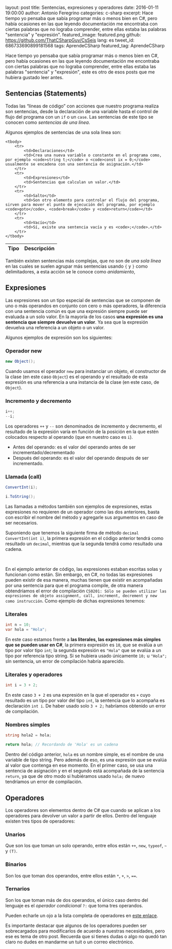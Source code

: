 layout: post
title: Sentencias, expresiones y operadores
date: 2016-01-11 19:00:00
author: Antonio Feregrino
categories: c-sharp
excerpt: Hace tiempo yo pensaba que sabía programar más o menos bien en C#, pero había ocasiones en las que leyendo documentación me encontraba con ciertas palabras que no lograba comprender, entre ellas estaba las palabras "sentencia" y "expresión".
featured_image: featured.png
github: https://github.com/ThatCSharpGuy/CsSeis
lang: es
tweet_id: 686733690899181568
tags: AprendeCSharp
featured_tag: AprendeCSharp

Hace tiempo yo pensaba que sabía programar más o menos bien en C#, pero había ocasiones en las que leyendo documentación me encontraba con ciertas palabras que no lograba comprender, entre ellas estaba las palabras "sentencia" y "expresión", este es otro de esos posts que me hubiera gustado leer antes.

## Sentencias (Statements) 

Todas las “líneas de código” con acciones que nuestro programa realiza son sentencias, desde la declaración de una variable hasta el control de flujo del programa con un `if` o un `case`. Las sentencias de este tipo se conocen como *sentencias de una línea*.  
  
Algunos ejemplos de sentencias de una sola línea son:  

<table class="pure-table pure-table-bordered">
    <thead>
	        <tr>
            <th>Tipo</th>
            <th>Descripción</th>
        </tr>
    </thead>

    <tbody>
        <tr>
            <td>Declaraciones</td>
            <td>Crea una nueva variable o constante en el programa como, por ejemplo <code>string t;</code> o <code>const ix = 0;</code> usualmente se encadena con una sentencia de asignación.</td>
        </tr>
        <tr>
            <td>Expresiones</td>
            <td>Sentencias que calculan un valor.</td>
        </tr>
        <tr>
            <td>Salto</td>
            <td>Son otro elemento para controlar el flujo del programa, sirven para mover el punto de ejecución del programa, por ejemplo <code>goto</code>, <code>break</code> y <code>return</code></td>
        </tr>
        <tr>
            <td>Vacío</td>
            <td>Sí, existe una sentencia vacía y es <code>;</code>.</td>
        </tr>
    </tbody>
</table>
  
También existen sentencias más complejas, que no son de *una sola línea* en las cuales se suelen agrupar más sentencias usando `{` y `}` como delimitadores, a esta acción se le conoce como *anidamiento*, 

## Expresiones  
Las expresiones son un tipo especial de sentencias que se componen de uno o más operandos en conjunto con cero o más operadores, la diferencia con una sentencia común es que una expresión siempre puede ser evaluada a un solo valor. En la mayoría de los casos **una expresión es una sentencia que siempre devuelve un valor**. Ya sea que la expresión devuelva una referencia a un objeto o un valor.  
  
Algunos ejemplos de expresión son los siguientes:  

### Operador new  
```csharp  
new Object(); 
```  
Cuando usamos el operador `new` para instanciar un objeto, el constructor de la clase (en este caso `Object`) es el operando y el resultado de esta expresión es una referencia a una instancia de la clase (en este caso, de `Object`).

### Incremento y decremento
```csharp  
i++;
--i;
```  
Los operadores `++` y `--` son denominados de incremento y decremento, el resultado de la expresión varía en función de la posición en la que estén colocados respecto al operando (que en nuestro caso es `i`).  

 - Antes del operando: es el valor del operando antes de ser incrementado/decrementado
 - Después del operando: es el valor del operando después de ser incrementado.

### Llamada (call)
```csharp  
ConvertInt(i);

i.ToString();
```  
Las llamadas a métodos también son ejemplos de expresiones, estas expresiones no requieren de un operador como las dos anteriores, basta con escribir el nombre del método y agregarle sus argumentos en caso de ser necesarios.  
  
Suponiendo que tenemos la siguiente firma de método `decimal ConvertInt(int i)`, la primera expresión en el código anterior tendrá como resultado un `decimal`, mientras que la segunda tendrá como resultado una cadena.
  
<br />  
  
En el ejemplo anterior de código, las expresiones estaban escritas solas y funcionan como están. Sin embargo, en C#, no todas las expresiones pueden existir de esa manera, muchas tienen que existir en acompañadas por una sentencia para que el programa compile, de otra manera obtendríamos el error de compilación `CS0201: Sólo se pueden utilizar las expresiones de objeto assignment, call, increment, decrement y new como instrucción`. Como ejemplo de dichas expresiones tenemos:  

### Literales  
```csharp  
int n = 10;
var hola = "Hola";
```  

En este caso estamos frente a **las literales, las expresiones más simples que se pueden usar en C#**, la primera expresión es `10`, que se evalúa a un tipo por valor tipo `int`; la segunda expresión es `"Hola"` que se evalúa a un tipo por referencia tipo string. Si se hubiera usado únicamente `10;` u `"Hola";` sin sentencia, un error de compilación habría aparecido.  

### Literales y operadores  
```csharp  
int i = 3 + 2;
```  
    
En este caso `3 + 2` es una expresión en la que el operador es `+` cuyo resultado es un tipo por valor del tipo `int`, la sentencia que lo acompaña es declaración `int i`. De haber usado solo `3 + 2;` habríamos obtenido un error de compilación.

### Nombres simples    
```csharp  
string hola2 = hola;

return hola; // Recordando de 'Hola' es un cadena
```  

Dentro del código anterior, `hola` es un nombre simple, es el nombre de una variable de tipo string. Pero además de eso, es una expresión que se evalúa al valor que contenga en ese momento. En el primer caso, se usa una sentencia de asignación y en el segundo está acompañada de la sentencia `return`, ya que de otro modo si hubiéramos usado `hola;` de nuevo tendríamos un error de compilación.

## Operadores
Los operadores son elementos dentro de C# que cuando se aplican a los operadores para devolver un valor a partir de ellos. Dentro del lenguaje existen tres tipos de operadores:
  
### Unarios  
Que son los que toman un solo operando, entre ellos están `++`, `new`, `typeof`, `~` y `(T)`.  

### Binarios 
Son los que toman dos operandos, entre ellos están `*`, `+`, `>`, `==`.

### Ternarios  
Son los que toman más de dos operandos, el único caso dentro del lenguaje es el *operador condicional* `?:` que toma tres operandos.  
  
Pueden echarle un ojo a la lista completa de operadores en <a href="https://msdn.microsoft.com/en-us/library/ms173145.aspx" target="_blank" rel="nofollow">este enlace</a>.  
  
Es importante destacar que algunos de los operadores pueden ser sobrecargados para modificarlos de acuerdo a nuestras necesidades, pero ese es tema de otro post. Recuerda que si tienes dudas o algo no quedó tan claro no dudes en mandarme un tuit o un correo electrónico.
